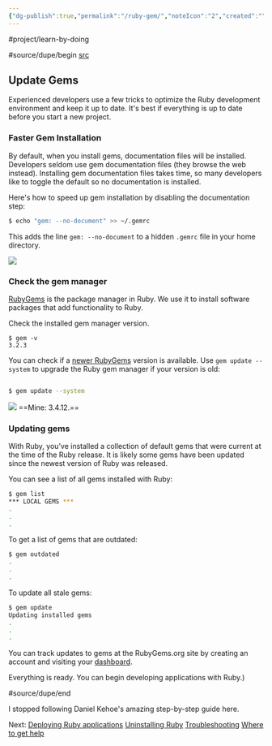 ```yaml
---
{"dg-publish":true,"permalink":"/ruby-gem/","noteIcon":"2","created":"","updated":""}
---
```


#project/learn-by-doing 

#source/dupe/begin 
[src](https://mac.install.guide/ruby/7.html)
## Update Gems

Experienced developers use a few tricks to optimize the Ruby development environment and keep it up to date. It's best if everything is up to date before you start a new project.

### Faster Gem Installation

By default, when you install gems, documentation files will be installed. Developers seldom use gem documentation files (they browse the web instead). Installing gem documentation files takes time, so many developers like to toggle the default so no documentation is installed.

Here's how to speed up gem installation by disabling the documentation step:

```bash
$ echo "gem: --no-document" >> ~/.gemrc
```

This adds the line `gem: --no-document` to a hidden `.gemrc` file in your home directory.

![](https://mac.install.guide/assets/images/ruby/faster-gem-installation.png)

### Check the gem manager

[RubyGems](https://rubygems.org/gems/rubygems-update) is the package manager in Ruby. We use it to install software packages that add functionality to Ruby.

Check the installed gem manager version.

```
$ gem -v
3.2.3
```

You can check if a [newer RubyGems](https://rubygems.org/gems/rubygems-update) version is available. Use `gem update --system` to upgrade the Ruby gem manager if your version is old:

```bash

$ gem update --system
```

![](https://mac.install.guide/assets/images/ruby/update-system-gem.png)
==Mine: 3.4.12.==
### Updating gems

With Ruby, you’ve installed a collection of default gems that were current at the time of the Ruby release. It is likely some gems have been updated since the newest version of Ruby was released.

You can see a list of all gems installed with Ruby:

```bash
$ gem list
*** LOCAL GEMS ***
.
.
.
```

To get a list of gems that are outdated:

```bash
$ gem outdated
.
.
.
```

To update all stale gems:

```bash
$ gem update
Updating installed gems
.
.
.
```

You can track updates to gems at the RubyGems.org site by creating an account and visiting your [dashboard](https://rubygems.org/dashboard).

Everything is ready. You can begin developing applications with Ruby.)

#source/dupe/end 

I stopped following Daniel Kehoe's amazing step-by-step guide here.

Next:
[Deploying Ruby applications](https://mac.install.guide/ruby/8.html)
[Uninstalling Ruby](https://mac.install.guide/ruby/9.html)
[Troubleshooting](https://mac.install.guide/ruby/10.html)
[Where to get help](https://mac.install.guide/ruby/11.html)